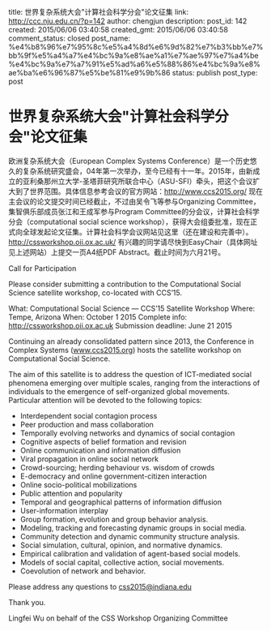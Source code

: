 title: 世界复杂系统大会"计算社会科学分会"论文征集
link: http://ccc.nju.edu.cn/?p=142
author: chengjun
description: 
post_id: 142
created: 2015/06/06 03:40:58
created_gmt: 2015/06/06 03:40:58
comment_status: closed
post_name: %e4%b8%96%e7%95%8c%e5%a4%8d%e6%9d%82%e7%b3%bb%e7%bb%9f%e5%a4%a7%e4%bc%9a%e8%ae%a1%e7%ae%97%e7%a4%be%e4%bc%9a%e7%a7%91%e5%ad%a6%e5%88%86%e4%bc%9a%e8%ae%ba%e6%96%87%e5%be%81%e9%9b%86
status: publish
post_type: post

# 世界复杂系统大会"计算社会科学分会"论文征集

欧洲复杂系统大会（European Complex Systems Conference）是一个历史悠久的复杂系统研究盛会，04年第一次举办，至今已经有十一年。2015年，由新成立的亚利桑那州立大学-圣塔菲研究所联合中心（ASU-SFI）牵头，把这个会议扩大到了世界范围。具体信息参考会议的官方网站：http://www.ccs2015.org/ 现在主会议的论文提交时间已经截止，不过由吴令飞等参与Organizing Committee，集智俱乐部成员张江和王成军参与Program Committee的分会议，计算社会科学分会（computational social science workshop），获得大会组委批准，现在正式向全球发起论文征集。计算社会科学会议网站见这里（还在建设和完善中）。<http://cssworkshop.oii.ox.ac.uk/> 有兴趣的同学请尽快到EasyChair（具体网址见上述网站）上提交一页A4纸PDF Abstract。截止时间为六月21号。

Call for Participation

Please consider submitting a contribution to the Computational Social Science satellite workshop, co-located with CCS’15.

What: Computational Social Science — CCS’15 Satellite Workshop Where: Tempe, Arizona When: October 1 2015 Complete info: http://cssworkshop.oii.ox.ac.uk Submission deadline: June 21 2015

Continuing an already consolidated pattern since 2013, the Conference in Complex Systems (www.ccs2015.org) hosts the satellite workshop on Computational Social Science.

The aim of this satellite is to address the question of ICT-mediated social phenomena emerging over multiple scales, ranging from the interactions of individuals to the emergence of self-organized global movements. Particular attention will be devoted to the following topics:

  * Interdependent social contagion process
  * Peer production and mass collaboration
  * Temporally evolving networks and dynamics of social contagion
  * Cognitive aspects of belief formation and revision
  * Online communication and information diffusion
  * Viral propagation in online social network
  * Crowd-sourcing; herding behaviour vs. wisdom of crowds
  * E-democracy and online government-citizen interaction
  * Online socio-political mobilizations
  * Public attention and popularity
  * Temporal and geographical patterns of information diffusion
  * User-information interplay
  * Group formation, evolution and group behavior analysis.
  * Modeling, tracking and forecasting dynamic groups in social media.
  * Community detection and dynamic community structure analysis.
  * Social simulation, cultural, opinion, and normative dynamics.
  * Empirical calibration and validation of agent-based social models.
  * Models of social capital, collective action, social movements.
  * Coevolution of network and behavior.

Please address any questions to css2015@indiana.edu

Thank you.

Lingfei Wu on behalf of the CSS Workshop Organizing Committee